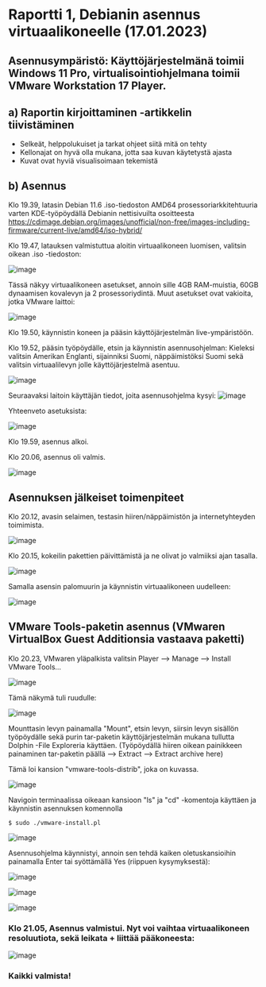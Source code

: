 # Raportti 1, Debianin asennus virtuaalikoneelle (17.01.2023)

## Asennusympäristö: Käyttöjärjestelmänä toimii Windows 11 Pro, virtualisointiohjelmana toimii VMware Workstation 17 Player.


## a) Raportin kirjoittaminen -artikkelin tiivistäminen
 - Selkeät, helppolukuiset ja tarkat ohjeet siitä mitä on tehty
 - Kellonajat on hyvä olla mukana, jotta saa kuvan käytetystä ajasta
 - Kuvat ovat hyviä visualisoimaan tekemistä

## b) Asennus
Klo 19.39, latasin Debian 11.6 .iso-tiedoston AMD64 prosessoriarkkitehtuuria varten KDE-työpöydällä Debianin nettisivuilta osoitteesta https://cdimage.debian.org/images/unofficial/non-free/images-including-firmware/current-live/amd64/iso-hybrid/

Klo 19.47, latauksen valmistuttua aloitin virtuaalikoneen luomisen, valitsin oikean .iso -tiedoston:

![image](https://user-images.githubusercontent.com/122888655/212973646-9b1e3185-42d6-47db-8de2-881c457998eb.png)

Tässä näkyy virtuaalikoneen asetukset, annoin sille 4GB RAM-muistia, 60GB dynaamisen kovalevyn ja 2 prosessoriydintä. Muut asetukset ovat vakioita, jotka VMware laittoi:

![image](https://user-images.githubusercontent.com/122888655/212973831-cdaea1a4-bf54-484c-a94c-c28978fc9e7e.png)

Klo 19.50, käynnistin koneen ja pääsin käyttöjärjestelmän live-ympäristöön.

Klo 19.52, pääsin työpöydälle, etsin ja käynnistin asennusohjelman: 
Kieleksi valitsin Amerikan Englanti, sijainniksi Suomi, näppäimistöksi Suomi sekä valitsin virtuaalilevyn jolle käyttöjärjestelmä asentuu.

![image](https://user-images.githubusercontent.com/122888655/212974834-b722b1a5-f32e-4aaf-a575-2c9a246aac03.png)


Seuraavaksi laitoin käyttäjän tiedot, joita asennusohjelma kysyi: 
![image](https://user-images.githubusercontent.com/122888655/212975509-f600bb2b-fac4-431a-b735-fa13a36e55f3.png)



Yhteenveto asetuksista: 

![image](https://user-images.githubusercontent.com/122888655/212975960-e4f69578-719f-4188-95e1-0a3e6d7ee5a3.png)

Klo 19.59, asennus alkoi.

Klo 20.06, asennus oli valmis. 

![image](https://user-images.githubusercontent.com/122888655/212977474-57649311-2e97-448a-b1ec-d21cb1aeee37.png)

## Asennuksen jälkeiset toimenpiteet

Klo 20.12, avasin selaimen, testasin hiiren/näppäimistön ja internetyhteyden toimimista. 

![image](https://user-images.githubusercontent.com/122888655/212978587-b97a438a-3ab3-41af-ad9d-77d18ae350d9.png)

Klo 20.15, kokeilin pakettien päivittämistä ja ne olivat jo valmiiksi ajan tasalla.

![image](https://user-images.githubusercontent.com/122888655/212979036-be8ec4e8-bc62-4743-8db5-f72714115d6c.png)

Samalla asensin palomuurin ja käynnistin virtuaalikoneen uudelleen:

![image](https://user-images.githubusercontent.com/122888655/212979559-7e37cb5a-cbcf-4feb-b2e1-8daa8479c888.png)


## VMware Tools-paketin asennus (VMwaren VirtualBox Guest Additionsia vastaava paketti)

Klo 20.23, VMwaren yläpalkista valitsin Player --> Manage --> Install VMware Tools...

![image](https://user-images.githubusercontent.com/122888655/212980502-249dc4b3-ca24-4870-98b4-45c4a80380b4.png)

Tämä näkymä tuli ruudulle:

![image](https://user-images.githubusercontent.com/122888655/212980628-e87afd2c-077b-45dc-89ed-f42ab1eda5e5.png)

Mounttasin levyn painamalla "Mount", etsin levyn, siirsin levyn sisällön työpöydälle sekä purin tar-paketin käyttöjärjestelmän mukana tullutta Dolphin -File Exploreria käyttäen. (Työpöydällä hiiren oikean painikkeen painaminen tar-paketin päällä --> Extract --> Extract archive here)

Tämä loi kansion "vmware-tools-distrib", joka on kuvassa.

![image](https://user-images.githubusercontent.com/122888655/212992174-60719fe6-d508-46ff-945f-df7dfd2ea07d.png)


Navigoin terminaalissa oikeaan kansioon "ls" ja "cd" -komentoja käyttäen ja käynnistin asennuksen komennolla

    $ sudo ./vmware-install.pl

![image](https://user-images.githubusercontent.com/122888655/212986215-f0dd5ec9-b32d-45bc-b9ce-5f5587b7d1f2.png)

Asennusohjelma käynnistyi, annoin sen tehdä kaiken oletuskansioihin painamalla Enter tai syöttämällä Yes (riippuen kysymyksestä):


![image](https://user-images.githubusercontent.com/122888655/212986345-7b5a46fa-cfbd-4280-8a83-037ee8adc012.png)

![image](https://user-images.githubusercontent.com/122888655/212986754-d60acf10-7ff6-43dc-a3db-b6f9dace8e95.png)

![image](https://user-images.githubusercontent.com/122888655/212987670-c65a2736-a6c3-4378-a8cf-9967fdcfb164.png)


### Klo 21.05, Asennus valmistui. Nyt voi vaihtaa virtuaalikoneen resoluutiota, sekä leikata + liittää pääkoneesta:

![image](https://user-images.githubusercontent.com/122888655/212987373-fd6ff959-284a-42fb-91ae-c29b45174edc.png)

### Kaikki valmista!
